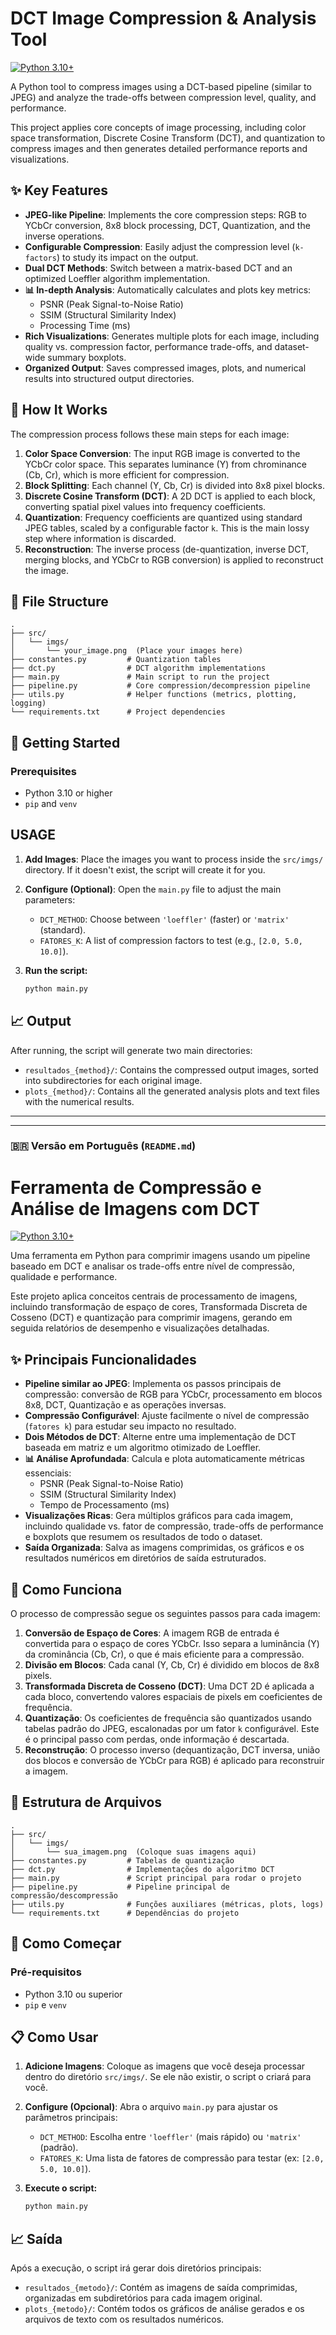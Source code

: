 # DCT Image Compression & Analysis Tool

[![Python 3.10+](https://img.shields.io/badge/python-3.10+-blue.svg)](https://www.python.org/downloads/)

A Python tool to compress images using a DCT-based pipeline (similar to JPEG) and analyze the trade-offs between compression level, quality, and performance.

This project applies core concepts of image processing, including color space transformation, Discrete Cosine Transform (DCT), and quantization to compress images and then generates detailed performance reports and visualizations.

## ✨ Key Features

-   **JPEG-like Pipeline**: Implements the core compression steps: RGB to YCbCr conversion, 8x8 block processing, DCT, Quantization, and the inverse operations.
-   **Configurable Compression**: Easily adjust the compression level (`k-factors`) to study its impact on the output.
-   **Dual DCT Methods**: Switch between a matrix-based DCT and an optimized Loeffler algorithm implementation.
-   **📊 In-depth Analysis**: Automatically calculates and plots key metrics:
    -   PSNR (Peak Signal-to-Noise Ratio)
    -   SSIM (Structural Similarity Index)
    -   Processing Time (ms)
-   **Rich Visualizations**: Generates multiple plots for each image, including quality vs. compression factor, performance trade-offs, and dataset-wide summary boxplots.
-   **Organized Output**: Saves compressed images, plots, and numerical results into structured output directories.

## 🔧 How It Works

The compression process follows these main steps for each image:
1.  **Color Space Conversion**: The input RGB image is converted to the YCbCr color space. This separates luminance (Y) from chrominance (Cb, Cr), which is more efficient for compression.
2.  **Block Splitting**: Each channel (Y, Cb, Cr) is divided into 8x8 pixel blocks.
3.  **Discrete Cosine Transform (DCT)**: A 2D DCT is applied to each block, converting spatial pixel values into frequency coefficients.
4.  **Quantization**: Frequency coefficients are quantized using standard JPEG tables, scaled by a configurable factor `k`. This is the main lossy step where information is discarded.
5.  **Reconstruction**: The inverse process (de-quantization, inverse DCT, merging blocks, and YCbCr to RGB conversion) is applied to reconstruct the image.

## 📂 File Structure

```
.
├── src/
│   └── imgs/
│       └── your_image.png  (Place your images here)
├── constantes.py         # Quantization tables
├── dct.py                # DCT algorithm implementations
├── main.py               # Main script to run the project
├── pipeline.py           # Core compression/decompression pipeline
├── utils.py              # Helper functions (metrics, plotting, logging)
└── requirements.txt      # Project dependencies
```

## 🚀 Getting Started

### Prerequisites

-   Python 3.10 or higher
-   `pip` and `venv`

## USAGE

1.  **Add Images**: Place the images you want to process inside the `src/imgs/` directory. If it doesn't exist, the script will create it for you.

2.  **Configure (Optional)**: Open the `main.py` file to adjust the main parameters:
    -   `DCT_METHOD`: Choose between `'loeffler'` (faster) or `'matrix'` (standard).
    -   `FATORES_K`: A list of compression factors to test (e.g., `[2.0, 5.0, 10.0]`).

3.  **Run the script:**
    ```sh
    python main.py
    ```

## 📈 Output

After running, the script will generate two main directories:

-   `resultados_{method}/`: Contains the compressed output images, sorted into subdirectories for each original image.
-   `plots_{method}/`: Contains all the generated analysis plots and text files with the numerical results.

---
---

### 🇧🇷 Versão em Português (`README.md`)

# Ferramenta de Compressão e Análise de Imagens com DCT

[![Python 3.10+](https://img.shields.io/badge/python-3.10+-blue.svg)](https://www.python.org/downloads/)

Uma ferramenta em Python para comprimir imagens usando um pipeline baseado em DCT e analisar os trade-offs entre nível de compressão, qualidade e performance.

Este projeto aplica conceitos centrais de processamento de imagens, incluindo transformação de espaço de cores, Transformada Discreta de Cosseno (DCT) e quantização para comprimir imagens, gerando em seguida relatórios de desempenho e visualizações detalhadas.

## ✨ Principais Funcionalidades

-   **Pipeline similar ao JPEG**: Implementa os passos principais de compressão: conversão de RGB para YCbCr, processamento em blocos 8x8, DCT, Quantização e as operações inversas.
-   **Compressão Configurável**: Ajuste facilmente o nível de compressão (`fatores k`) para estudar seu impacto no resultado.
-   **Dois Métodos de DCT**: Alterne entre uma implementação de DCT baseada em matriz e um algoritmo otimizado de Loeffler.
-   **📊 Análise Aprofundada**: Calcula e plota automaticamente métricas essenciais:
    -   PSNR (Peak Signal-to-Noise Ratio)
    -   SSIM (Structural Similarity Index)
    -   Tempo de Processamento (ms)
-   **Visualizações Ricas**: Gera múltiplos gráficos para cada imagem, incluindo qualidade vs. fator de compressão, trade-offs de performance e boxplots que resumem os resultados de todo o dataset.
-   **Saída Organizada**: Salva as imagens comprimidas, os gráficos e os resultados numéricos em diretórios de saída estruturados.

## 🔧 Como Funciona

O processo de compressão segue os seguintes passos para cada imagem:
1.  **Conversão de Espaço de Cores**: A imagem RGB de entrada é convertida para o espaço de cores YCbCr. Isso separa a luminância (Y) da crominância (Cb, Cr), o que é mais eficiente para a compressão.
2.  **Divisão em Blocos**: Cada canal (Y, Cb, Cr) é dividido em blocos de 8x8 pixels.
3.  **Transformada Discreta de Cosseno (DCT)**: Uma DCT 2D é aplicada a cada bloco, convertendo valores espaciais de pixels em coeficientes de frequência.
4.  **Quantização**: Os coeficientes de frequência são quantizados usando tabelas padrão do JPEG, escalonadas por um fator `k` configurável. Este é o principal passo com perdas, onde informação é descartada.
5.  **Reconstrução**: O processo inverso (dequantização, DCT inversa, união dos blocos e conversão de YCbCr para RGB) é aplicado para reconstruir a imagem.

## 📂 Estrutura de Arquivos

```
.
├── src/
│   └── imgs/
│       └── sua_imagem.png  (Coloque suas imagens aqui)
├── constantes.py         # Tabelas de quantização
├── dct.py                # Implementações do algoritmo DCT
├── main.py               # Script principal para rodar o projeto
├── pipeline.py           # Pipeline principal de compressão/descompressão
├── utils.py              # Funções auxiliares (métricas, plots, logs)
└── requirements.txt      # Dependências do projeto
```

## 🚀 Como Começar

### Pré-requisitos

-   Python 3.10 ou superior
-   `pip` e `venv`

## 📋 Como Usar

1.  **Adicione Imagens**: Coloque as imagens que você deseja processar dentro do diretório `src/imgs/`. Se ele não existir, o script o criará para você.

2.  **Configure (Opcional)**: Abra o arquivo `main.py` para ajustar os parâmetros principais:
    -   `DCT_METHOD`: Escolha entre `'loeffler'` (mais rápido) ou `'matrix'` (padrão).
    -   `FATORES_K`: Uma lista de fatores de compressão para testar (ex: `[2.0, 5.0, 10.0]`).

3.  **Execute o script:**
    ```sh
    python main.py
    ```

## 📈 Saída

Após a execução, o script irá gerar dois diretórios principais:

-   `resultados_{metodo}/`: Contém as imagens de saída comprimidas, organizadas em subdiretórios para cada imagem original.
-   `plots_{metodo}/`: Contém todos os gráficos de análise gerados e os arquivos de texto com os resultados numéricos.